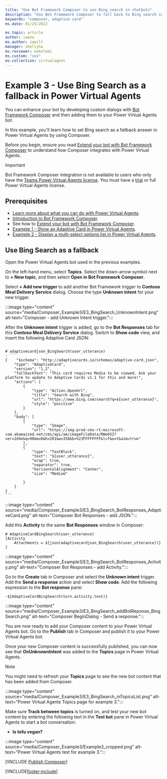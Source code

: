 ```yaml
---
title: "Use Bot Framework Composer to use Bing search in chatbots"
description: "Use Bot Framework Composer to fall back to Bing search in your Power Virtual Agents chatbot."
keywords: "composer, adaptive card"
ms.date: 01/25/2022

ms.topic: article
author: iaanw
ms.author: iawilt
manager: shellyha
ms.reviewer: makolomi
ms.custom: "cex"
ms.collection: virtualagent
---
```


# Example 3 - Use Bing Search as a fallback in Power Virtual Agents

You can enhance your bot by developing custom dialogs with [Bot Framework Composer](/composer/) and then adding them to your Power Virtual Agents bot.

In this example, you'll learn how to set Bing search as a fallback answer in Power Virtual Agents by using Composer.

Before you begin, ensure you read [Extend your bot with Bot Framework Composer](advanced-bot-framework-composer.md) to understand how Composer integrates with Power Virtual Agents.

> [!IMPORTANT]
> Bot Framework Composer integration is not available to users who only have the [Teams Power Virtual Agents license](requirements-licensing-subscriptions.md). You must have a [trial](sign-up-individual.md) or full Power Virtual Agents license.

## Prerequisites

- [Learn more about what you can do with Power Virtual Agents](fundamentals-what-is-power-virtual-agents.md).
- [Introduction to Bot Framework Composer](/composer/introduction).
- See how to [Extend your bot with Bot Framework Composer](advanced-bot-framework-composer.md).
- [Example 1 - Show an Adaptive Card in Power Virtual Agents](advanced-bot-framework-composer-example1.md).
- [Example 2 - Display a multi-select options list in Power Virtual Agents](advanced-bot-framework-composer-example2.md).

## Use Bing Search as a fallback

Open the Power Virtual Agents bot used in the previous examples.

On the left-hand menu, select **Topics**. Select the down-arrow symbol next to **+ New topic**, and then select **Open in Bot Framework Composer**.

Select **+ Add new trigger** to add another Bot Framework trigger to **Contoso Meal Delivery Service** dialog. Choose the type **Unknown intent** for your new trigger.

:::image type="content" source="media/Composer_Example3/E3_BingSearch_UnknownIntent.png" alt-text="Composer - add Unknown Intent trigger.":::

After the **Unknown intent** trigger is added, go to the **Bot Responses** tab for this **Contoso Meal Delivery Service** dialog. Switch to **Show code** view, and insert the following Adaptive Card JSON:

````lg

# adaptivecardjson_BingSearch(user_utterance)
- ```
{    "$schema": "http://adaptivecards.io/schemas/adaptive-card.json",
    "type": "AdaptiveCard",
    "version": "1.2",
    "fallbackText": "This card requires Media to be viewed. Ask your platform to update to Adaptive Cards v1.1 for this and more!",
    "actions": [
        {
            "type": "Action.OpenUrl",
            "title": "Search with Bing",
            "url": "https://www.bing.com/search?q=${user_utterance}",
            "style": "positive"
        }
    ],
    "body": [
        {
            "type": "Image",
            "url": "https://img-prod-cms-rt-microsoft-com.akamaized.net/cms/api/am/imageFileData/RWe65Z?ver=2d4e&q=90&m=6&h=201&w=358&b=%23FFFFFFFF&l=f&o=t&aim=true"
        },
        {
            "type": "TextBlock",
            "text": "${user_utterance}",
            "wrap": true,
            "separator": true,
            "horizontalAlignment": "Center",
            "size": "Medium"
            
        }
    ]
}
```
````

:::image type="content" source="media/Composer_Example3/E3_BingSearch_BotResponses_AdaptiveCard.png" alt-text="Composer Bot Responses - add JSON.":::

Add this **Activity** to the same **Bot Responses** window in Composer:

```lg
# AdaptiveCardBingSearch(user_utterance)
[Activity
    Attachments = ${json(adaptivecardjson_BingSearch(user_utterance))}
]

```

:::image type="content" source="media/Composer_Example3/E3_BingSearch_BotResponses_Activity.png" alt-text="Composer Bot Responses - add Activity.":::

Go to the **Create** tab in Composer and select the **Unknown intent** trigger. Add the **Send a response** action and select **Show code**. Add the following expression to the **Bot response** pane:

```lg
-${AdaptiveCardBingSearch(turn.activity.text)}
```

:::image type="content" source="media/Composer_Example3/E3_BingSearch_addBotReponse_BingSearch.png" alt-text="Composer BeginDialog - Send a response.":::

You are now ready to add your Composer content to your Power Virtual Agents bot. Go to the **Publish** tab in Composer and publish it to your Power Virtual Agents bot.

Once your new Composer content is successfully published, you can now see that **OnUnknownIntent** was added to the **Topics** page in Power Virtual Agents.

> [!NOTE]
> You might need to refresh your **Topics** page to see the new bot content that has been added from Composer.

:::image type="content" source="media/Composer_Example3/E3_BingSearch_inTopicsList.png" alt-text="Power Virtual Agents Topics page for example 3.":::

Make sure **Track between topics** is turned on, and test your new bot content by entering the following text in the **Test bot** pane in Power Virtual Agents to start a bot conversation:

- **Is tofu vegan?**

:::image type="content" source="media/Composer_Example3/Example3_cropped.png" alt-text="Power Virtual Agents test for example 3.":::

[!INCLUDE [Publish Composer](includes/composer-publish-note.md)]

[!INCLUDE[footer-include](includes/footer-banner.md)]
